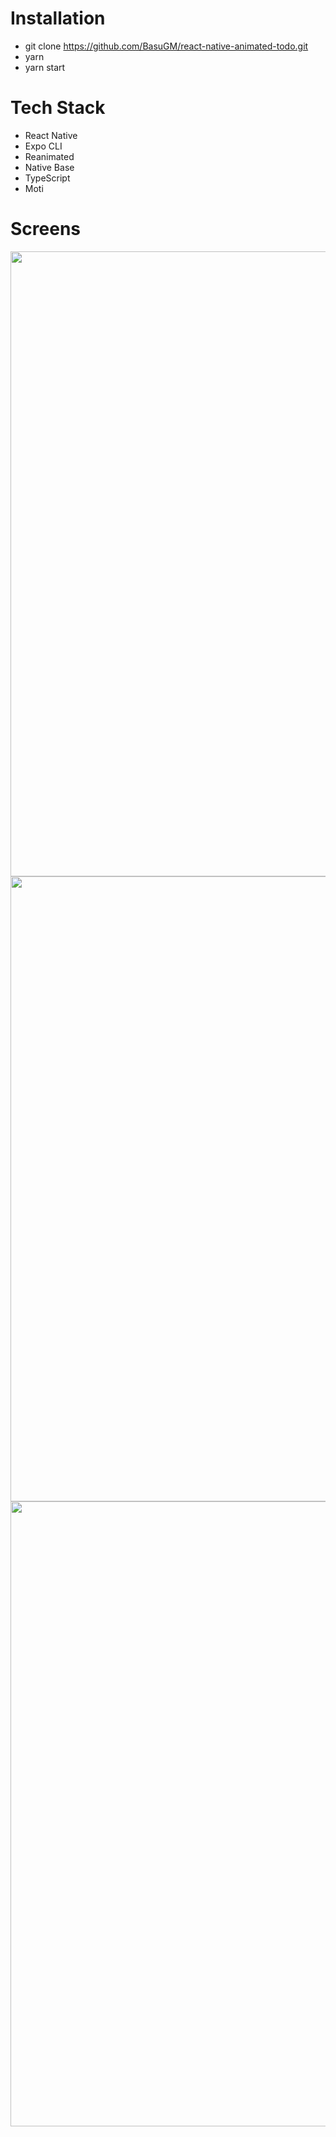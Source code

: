 # Installation
- git clone https://github.com/BasuGM/react-native-animated-todo.git <br/>
- yarn <br/>
- yarn start <br/>

# Tech Stack
- React Native <br/>
- Expo CLI <br/>
- Reanimated <br/>
- Native Base <br/>
- TypeScript <br/>
- Moti

# Screens
<img src='https://lh3.googleusercontent.com/d/1AtA3i7oaHost_Cbk7wNbvUuX-x1uNtPD' height="1000" />
<img src='https://lh3.googleusercontent.com/d/1AwvIkXyMCxWRNFMEb_VywPbYMZhIje_1' height="1000" />
<img src='https://lh3.googleusercontent.com/d/1AztsuoEfXd85KgR2eu2moH6FX2y4dLhv' height="1000" />
